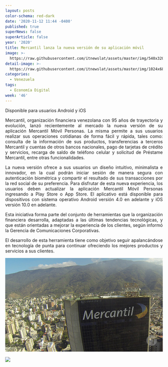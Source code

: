 ```yaml
---
layout: posts
color-schema: red-dark
date: '2020-11-12 11:44 -0400'
published: true
superNews: false
superArticle: false
year: '2020'
title: Mercantil lanza la nueva versión de su aplicación móvil
image: >-
  https://raw.githubusercontent.com/itnewslat/assets/master/img/540x320/Banco-Mercantil-p.jpg
detail-image: >-
  https://raw.githubusercontent.com/itnewslat/assets/master/img/1024x680/Banco-Mercantil-g.jpg
categories:
  - Venezuela
tags:
  - Economía Digital
week: '46'
---
```

<p style="text-align: justify;">Disponible para usuarios Android y iOS</p>
<p style="text-align: justify;">Mercantil, organización financiera venezolana con 95 años de trayectoria y evolución, lanzó recientemente al mercado la nueva versión de su aplicación Mercantil Móvil Personas. La misma permite a sus usuarios realizar sus operaciones cotidianas de forma fácil y rápida, tales como: consulta de la información de sus productos, transferencias a terceros Mercantil y cuentas de otros bancos nacionales, pago de tarjetas de crédito y servicios, recarga de saldo de teléfono celular y solicitud de Préstame Mercantil, entre otras funcionalidades.</p>
<p style="text-align: justify;">La nueva versión ofrece a sus usuarios un diseño intuitivo, minimalista e innovador, en la cual podrán iniciar sesión de manera segura con autenticación biométrica y compartir el resultado de sus transacciones por la red social de su preferencia. Para disfrutar de esta nueva experiencia, los usuarios deben actualizar la aplicación Mercantil Móvil Personas ingresando a Play Store o App Store. El aplicativo está disponible para dispositivos con sistema operativo Android versión 4.0 en adelante y iOS versión 10.0 en adelante.</p>
<p style="text-align: justify;">Esta iniciativa forma parte del conjunto de herramientas que la organización financiera desarrolla, adaptadas a las últimas tendencias tecnológicas, y que están orientadas a mejorar la experiencia de los clientes, según informó la Gerencia de Comunicaciones Corporativas.</p>
<p style="text-align: justify;">El desarrollo de esta herramienta tiene como objetivo seguir apalancándose en tecnología de punta para continuar ofreciendo los mejores productos y servicios a sus clientes.</p>

![](https://raw.githubusercontent.com/itnewslat/assets/master/img/540x320/Banco-Mercantil-p.jpg)

<img src="https://tracker.metricool.com/c3po.jpg?hash=56f88a41e39ab42c063cc51676587a04"/>